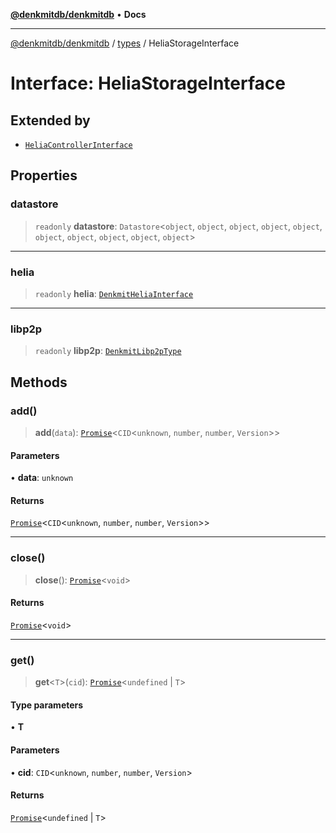 [**@denkmitdb/denkmitdb**](../../README.md) • **Docs**

***

[@denkmitdb/denkmitdb](../../modules.md) / [types](../README.md) / HeliaStorageInterface

# Interface: HeliaStorageInterface

## Extended by

- [`HeliaControllerInterface`](HeliaControllerInterface.md)

## Properties

### datastore

> `readonly` **datastore**: `Datastore`\<`object`, `object`, `object`, `object`, `object`, `object`, `object`, `object`, `object`, `object`\>

***

### helia

> `readonly` **helia**: [`DenkmitHeliaInterface`](../type-aliases/DenkmitHeliaInterface.md)

***

### libp2p

> `readonly` **libp2p**: [`DenkmitLibp2pType`](../type-aliases/DenkmitLibp2pType.md)

## Methods

### add()

> **add**(`data`): [`Promise`](https://developer.mozilla.org/docs/Web/JavaScript/Reference/Global_Objects/Promise)\<`CID`\<`unknown`, `number`, `number`, `Version`\>\>

#### Parameters

• **data**: `unknown`

#### Returns

[`Promise`](https://developer.mozilla.org/docs/Web/JavaScript/Reference/Global_Objects/Promise)\<`CID`\<`unknown`, `number`, `number`, `Version`\>\>

***

### close()

> **close**(): [`Promise`](https://developer.mozilla.org/docs/Web/JavaScript/Reference/Global_Objects/Promise)\<`void`\>

#### Returns

[`Promise`](https://developer.mozilla.org/docs/Web/JavaScript/Reference/Global_Objects/Promise)\<`void`\>

***

### get()

> **get**\<`T`\>(`cid`): [`Promise`](https://developer.mozilla.org/docs/Web/JavaScript/Reference/Global_Objects/Promise)\<`undefined` \| `T`\>

#### Type parameters

• **T**

#### Parameters

• **cid**: `CID`\<`unknown`, `number`, `number`, `Version`\>

#### Returns

[`Promise`](https://developer.mozilla.org/docs/Web/JavaScript/Reference/Global_Objects/Promise)\<`undefined` \| `T`\>
